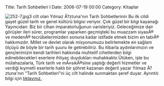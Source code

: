 Title:  Tarih Sohbetleri I 
Date: 2006-07-19 00:00
Category: Kitaplar

![252-7.jpg][]3 cilt olan Yılmaz Ã?ztuna'nın Tarih Sohbetlerinin Bu ilk
cildi gayet güzel tarih ve genel kültürü bilgisi veriyor. Çok güzel bir
bilgi kayanağı Yayıncıdan: Biz bir cihan imparatorluğunun varisleriyiz.
Geleceğimize dair görüşler ileri sürer, programlar yaparken geçmişteki
bu muazzam siyasÃ® ve medenÃ® tecrübelerimizden sonuna kadar istifade
etmek bizim en tabiÃ® hakkımızdır. Millet ve devlet olarak misyonumuzu
belirlemekte en sağlam ölçüyü de böyle bir tarih şuuru ile
getirebiliriz. Bu itibarla aydınlarımızın ve gençlerimizin kendi
tarihleri hakkında muhtelif cihetlerden bilgi edinebilecekleri eserlere
ihtiyaç duydukları muhakkaktır.Ütüken, işte bu mülahazalarla, Türk tarih
ve mÃ»sıkÃ®sine yaptığı değerli hizmetler ve verdiği kıymetli eserlerle
haklı bir şöhret kazanan değerli yazar Yılmaz Ã?ztuna'nın "Tarih
Sohbetleri"ni üç cilt halinde sunmaktan şeref duyar. Ayrıntılı bilgi
için [tıklayınız.][]

  [252-7.jpg]: http://www.fatihhayrioglu.com/images/252-7.thumbnail.jpg
  [tıklayınız.]: http://www.otuken.com.tr/kitapdetay.asp?kitapID=293
